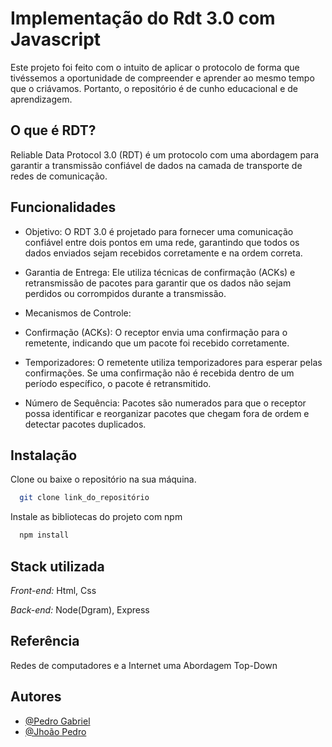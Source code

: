 # Implementação do Rdt 3.0 com Javascript

Este projeto foi feito com o intuito de aplicar o protocolo de forma que tivéssemos a oportunidade de compreender e aprender ao mesmo tempo que o criávamos. Portanto, o repositório é de cunho educacional e de aprendizagem.

## O que é RDT?
Reliable Data Protocol 3.0 (RDT) é um protocolo com uma abordagem para garantir a transmissão confiável de dados na camada de transporte de redes de comunicação.


## Funcionalidades


- Objetivo: O RDT 3.0 é projetado para fornecer uma comunicação confiável entre dois pontos em uma rede, garantindo que todos os dados enviados sejam recebidos corretamente e na ordem correta. 

- Garantia de Entrega: Ele utiliza técnicas de confirmação (ACKs) e retransmissão de pacotes para garantir que os dados não sejam perdidos ou corrompidos durante a transmissão.

- Mecanismos de Controle:

- Confirmação (ACKs): O receptor envia uma confirmação para o remetente, indicando que um pacote foi recebido corretamente.

- Temporizadores: O remetente utiliza temporizadores para esperar pelas confirmações. Se uma confirmação não é recebida dentro de um período específico, o pacote é retransmitido.

- Número de Sequência: Pacotes são numerados para que o receptor possa identificar e reorganizar pacotes que chegam fora de ordem e detectar pacotes duplicados.

## Instalação

Clone ou baixe o repositório na sua máquina.

```bash
  git clone link_do_repositório
```

Instale as bibliotecas do projeto com npm

```bash
  npm install 
```


## Stack utilizada

*Front-end:* Html, Css

*Back-end:* Node(Dgram), Express


## Referência

Redes de computadores e a Internet uma Abordagem Top-Down




## Autores

- [@Pedro Gabriel](https://github.com/LPeter-nm/)
- [@Jhoão Pedro](https://github.com/Jhopn/)

